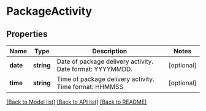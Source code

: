 # PackageActivity

## Properties
Name | Type | Description | Notes
------------ | ------------- | ------------- | -------------
**date** | **string** | Date of package delivery activity. Date format: YYYYMMDD. | [optional] 
**time** | **string** | Time of package delivery activity. Time format: HHMMSS | [optional] 

[[Back to Model list]](../../README.md#documentation-for-models) [[Back to API list]](../../README.md#documentation-for-api-endpoints) [[Back to README]](../../README.md)

